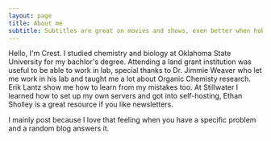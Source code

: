 ```yaml
---
layout: page
title: About me
subtitle: Subtitles are great on movies and shows, even better when hobbiest put them in
---
```


Hello, I'm Crest. I studied chemistry and biology at Oklahoma State University for my bachlor's degree. Attending a land grant institution was useful to be able to work in lab, special thanks to Dr. Jimmie Weaver who let me work in his lab and taught me a lot about Organic Chemisty research. Erik Lantz show me how to learn from my mistakes too. At Stillwater I learned how to set up my own servers and got into self-hosting, Ethan Sholley is a great resource if you like newsletters. 

I mainly post because I love that feeling when you have a specific problem and a random blog answers it. 


